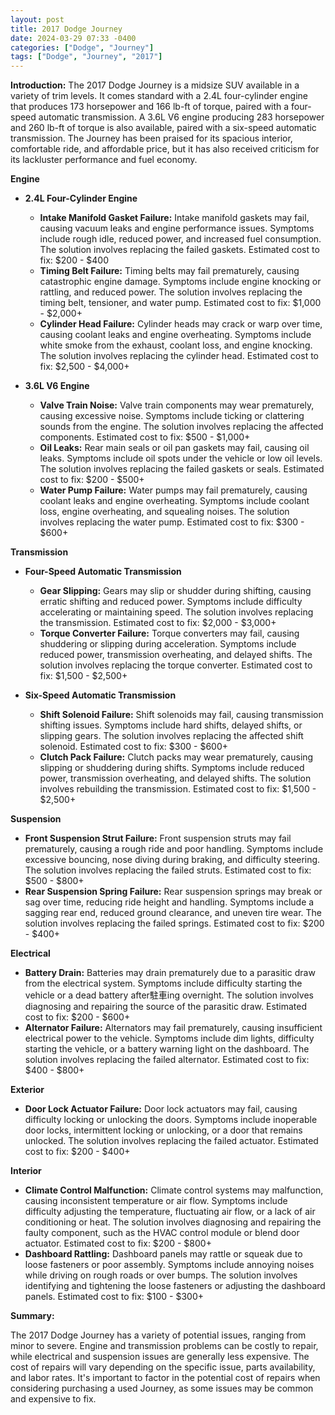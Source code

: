 ```yaml
---
layout: post
title: 2017 Dodge Journey
date: 2024-03-29 07:33 -0400
categories: ["Dodge", "Journey"]
tags: ["Dodge", "Journey", "2017"]
---
```

**Introduction:** The 2017 Dodge Journey is a midsize SUV available in a variety of trim levels. It comes standard with a 2.4L four-cylinder engine that produces 173 horsepower and 166 lb-ft of torque, paired with a four-speed automatic transmission. A 3.6L V6 engine producing 283 horsepower and 260 lb-ft of torque is also available, paired with a six-speed automatic transmission. The Journey has been praised for its spacious interior, comfortable ride, and affordable price, but it has also received criticism for its lackluster performance and fuel economy.

**Engine**

* **2.4L Four-Cylinder Engine**

    * **Intake Manifold Gasket Failure:** Intake manifold gaskets may fail, causing vacuum leaks and engine performance issues. Symptoms include rough idle, reduced power, and increased fuel consumption. The solution involves replacing the failed gaskets. Estimated cost to fix: $200 - $400
    * **Timing Belt Failure:** Timing belts may fail prematurely, causing catastrophic engine damage. Symptoms include engine knocking or rattling, and reduced power. The solution involves replacing the timing belt, tensioner, and water pump. Estimated cost to fix: $1,000 - $2,000+
    * **Cylinder Head Failure:** Cylinder heads may crack or warp over time, causing coolant leaks and engine overheating. Symptoms include white smoke from the exhaust, coolant loss, and engine knocking. The solution involves replacing the cylinder head. Estimated cost to fix: $2,500 - $4,000+

* **3.6L V6 Engine**

    * **Valve Train Noise:** Valve train components may wear prematurely, causing excessive noise. Symptoms include ticking or clattering sounds from the engine. The solution involves replacing the affected components. Estimated cost to fix: $500 - $1,000+
    * **Oil Leaks:** Rear main seals or oil pan gaskets may fail, causing oil leaks. Symptoms include oil spots under the vehicle or low oil levels. The solution involves replacing the failed gaskets or seals. Estimated cost to fix: $200 - $500+
    * **Water Pump Failure:** Water pumps may fail prematurely, causing coolant leaks and engine overheating. Symptoms include coolant loss, engine overheating, and squealing noises. The solution involves replacing the water pump. Estimated cost to fix: $300 - $600+

**Transmission**

* **Four-Speed Automatic Transmission**

    * **Gear Slipping:** Gears may slip or shudder during shifting, causing erratic shifting and reduced power. Symptoms include difficulty accelerating or maintaining speed. The solution involves replacing the transmission. Estimated cost to fix: $2,000 - $3,000+
    * **Torque Converter Failure:** Torque converters may fail, causing shuddering or slipping during acceleration. Symptoms include reduced power, transmission overheating, and delayed shifts. The solution involves replacing the torque converter. Estimated cost to fix: $1,500 - $2,500+

* **Six-Speed Automatic Transmission**

    * **Shift Solenoid Failure:** Shift solenoids may fail, causing transmission shifting issues. Symptoms include hard shifts, delayed shifts, or slipping gears. The solution involves replacing the affected shift solenoid. Estimated cost to fix: $300 - $600+
    * **Clutch Pack Failure:** Clutch packs may wear prematurely, causing slipping or shuddering during shifts. Symptoms include reduced power, transmission overheating, and delayed shifts. The solution involves rebuilding the transmission. Estimated cost to fix: $1,500 - $2,500+

**Suspension**

* **Front Suspension Strut Failure:** Front suspension struts may fail prematurely, causing a rough ride and poor handling. Symptoms include excessive bouncing, nose diving during braking, and difficulty steering. The solution involves replacing the failed struts. Estimated cost to fix: $500 - $800+
* **Rear Suspension Spring Failure:** Rear suspension springs may break or sag over time, reducing ride height and handling. Symptoms include a sagging rear end, reduced ground clearance, and uneven tire wear. The solution involves replacing the failed springs. Estimated cost to fix: $200 - $400+

**Electrical**

* **Battery Drain:** Batteries may drain prematurely due to a parasitic draw from the electrical system. Symptoms include difficulty starting the vehicle or a dead battery after駐車ing overnight. The solution involves diagnosing and repairing the source of the parasitic draw. Estimated cost to fix: $200 - $600+
* **Alternator Failure:** Alternators may fail prematurely, causing insufficient electrical power to the vehicle. Symptoms include dim lights, difficulty starting the vehicle, or a battery warning light on the dashboard. The solution involves replacing the failed alternator. Estimated cost to fix: $400 - $800+

**Exterior**

* **Door Lock Actuator Failure:** Door lock actuators may fail, causing difficulty locking or unlocking the doors. Symptoms include inoperable door locks, intermittent locking or unlocking, or a door that remains unlocked. The solution involves replacing the failed actuator. Estimated cost to fix: $200 - $400+

**Interior**

* **Climate Control Malfunction:** Climate control systems may malfunction, causing inconsistent temperature or air flow. Symptoms include difficulty adjusting the temperature, fluctuating air flow, or a lack of air conditioning or heat. The solution involves diagnosing and repairing the faulty component, such as the HVAC control module or blend door actuator. Estimated cost to fix: $200 - $800+
* **Dashboard Rattling:** Dashboard panels may rattle or squeak due to loose fasteners or poor assembly. Symptoms include annoying noises while driving on rough roads or over bumps. The solution involves identifying and tightening the loose fasteners or adjusting the dashboard panels. Estimated cost to fix: $100 - $300+

**Summary:**

The 2017 Dodge Journey has a variety of potential issues, ranging from minor to severe. Engine and transmission problems can be costly to repair, while electrical and suspension issues are generally less expensive. The cost of repairs will vary depending on the specific issue, parts availability, and labor rates. It's important to factor in the potential cost of repairs when considering purchasing a used Journey, as some issues may be common and expensive to fix.
